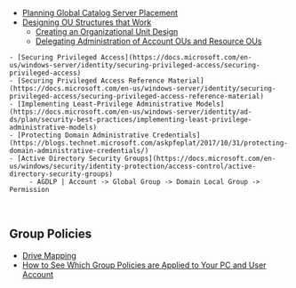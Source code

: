    - [Planning Global Catalog Server Placement](https://docs.microsoft.com/en-us/windows-server/identity/ad-ds/plan/planning-global-catalog-server-placement)
   - [Designing OU Structures that Work](https://technet.microsoft.com/en-us/library/2008.05.oudesign.aspx)
      - [Creating an Organizational Unit Design](https://docs.microsoft.com/en-us/windows-server/identity/ad-ds/plan/creating-an-organizational-unit-design)
      - [Delegating Administration of Account OUs and Resource OUs](https://docs.microsoft.com/en-us/windows-server/identity/ad-ds/plan/delegating-administration-of-account-ous-and-resource-ous)
    
    - [Securing Privileged Access](https://docs.microsoft.com/en-us/windows-server/identity/securing-privileged-access/securing-privileged-access)
    - [Securing Privileged Access Reference Material](https://docs.microsoft.com/en-us/windows-server/identity/securing-privileged-access/securing-privileged-access-reference-material)
    - [Implementing Least-Privilege Administrative Models](https://docs.microsoft.com/en-us/windows-server/identity/ad-ds/plan/security-best-practices/implementing-least-privilege-administrative-models)
    - [Protecting Domain Administrative Credentials](https://blogs.technet.microsoft.com/askpfeplat/2017/10/31/protecting-domain-administrative-credentials/)
    - [Active Directory Security Groups](https://docs.microsoft.com/en-us/windows/security/identity-protection/access-control/active-directory-security-groups)
         - AGDLP | Account -> Global Group -> Domain Local Group -> Permission
   

<br />


## Group Policies
   - [Drive Mapping](https://docs.google.com/document/d/1z7OLrTorIgvbdIiHmSDrXwGDjhjBTEC3ZLBObe7lJYg)
   - [How to See Which Group Policies are Applied to Your PC and User Account](https://www.tecklyfe.com/how-to-see-which-group-policies-are-applied-to-your-pc-and-user-account)
<br />
